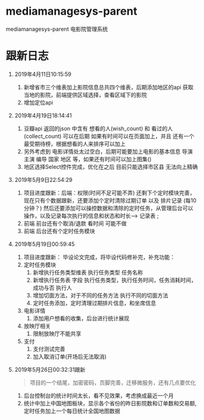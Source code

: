 # mediamanagesys-parent
mediamanagesys-parent 电影院管理系统

# 跟新日志

1. 2019年4月11日10:15:59
    1. 新增省市三个维表加上影院信息总共四个维表，后期添加地区的api 获取当地的影院，前端提供区域选择，查看区域下的影院
    2. 增加定位api

2. 2019年4月19日18:14:41
    1. 豆瓣api 返回的json 中含有 想看的人(wish_count) 和 看过的人(collect_count) 可以在后期 如果有时间可以在页面加上，并且 还有一个最受期待榜，根据想看的人来排序可以加上
    2. 另外考虑到 电影详情处太过空白，后期可能要加上电影的基本信息  导演 主演 编导 国家 地区 等，如果还有时间可以加上图集()
    3. 地区选择Select控件完成，优化在之后 目前只能选择市区县 无法向上精确

3. 2019年5月9日22:54:29
    1. 项目进度跟新：后端：权限(时间不足可能不弄) 还剩下个定时模块完善， 现在只有个数据跟新，还要添加个定时清除过期订单 以及 排片记录 (每10分钟？) 然后还要添加可以操控数据和清除的定时任务，从管理后台可以操作，以及记录每次执行的信息和状态和时长--> 记录表 ;
    2. 前端 前台还有个取消/退款 看时间 可能不做
    3. 前端 后台还有个定时任务模块 

4. 2019年5月19日00:59:45 
    1. 项目进度跟新： 毕设论文完成，将毕设代码修补完，补充功能：
    2. 定时任务模块
        1. 新增执行任务类型维表 执行任务类型 任务名称 
        2. 新增执行任务表 字段 执行任务类型，执行任务时间，任务消耗时间，成功与否 执行人
        3. 增加切面方法，对于不同的任务方法 执行不同的切面方法
        4. 定时任务添加，定时清理过期排片信息，和坐席信息
    3. 电影详情
        1. 添加用户想看的收集，后台进行统计展现
    4. 放映厅相关
        1. 限制放映厅不能共享
    5. 支付
        1. 支付测试完善
        2. 加入取消订单(开场后无法取消)
        
5. 2019年5月26日00:32:31跟新

    > 项目的一个结尾，加密密码，页脚完善，迁移微服务，还有几点要优化
    
    1. 后台控制台的统计时间太长，看不见效果，考虑换成最近一个月
    2. 统计中加上中国地图板块，显示各个省份的昨日影院数和订单数和交易额,定时任务加上一个每日统计全国地图数据
    

